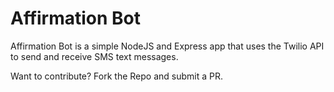 # Affirmation Bot

Affirmation Bot is a simple NodeJS and Express app that uses the Twilio API to send and receive SMS text messages.

Want to contribute? Fork the Repo and submit a PR.

